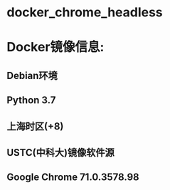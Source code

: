 # docker_chrome_headless

# Docker镜像信息:
## Debian环境
## Python 3.7
## 上海时区(+8)
## USTC(中科大)镜像软件源
## Google Chrome 71.0.3578.98
